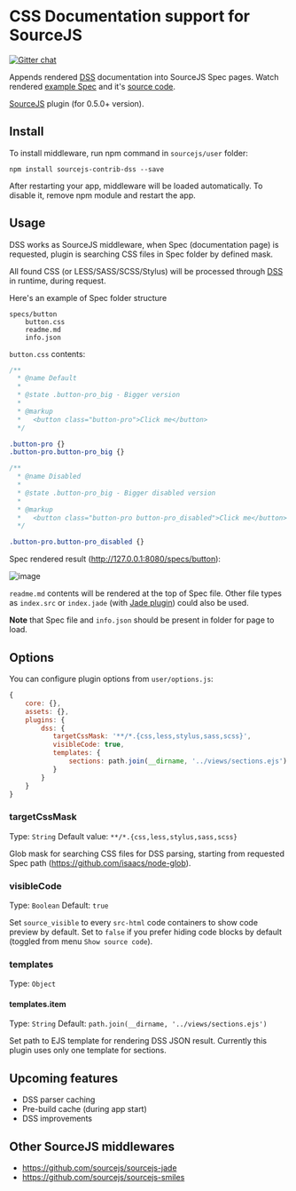 # CSS Documentation support for SourceJS

[![Gitter chat](https://badges.gitter.im/gitterHQ/gitter.png)](https://gitter.im/sourcejs/Source)

Appends rendered [DSS](https://github.com/DSSWG/DSS) documentation into SourceJS Spec pages. Watch rendered [example Spec](http://sourcejs.com/specs/example-specs-showcase/dss/) and it's [source code](https://github.com/sourcejs/example-specs-showcase/blob/master/dss/css/dss.css).

[SourceJS](http://sourcejs.com) plugin (for 0.5.0+ version).

## Install

To install middleware, run npm command in `sourcejs/user` folder:

```
npm install sourcejs-contrib-dss --save
```

After restarting your app, middleware will be loaded automatically. To disable it, remove npm module and restart the app.

## Usage

DSS works as SourceJS middleware, when Spec (documentation page) is requested, plugin is searching CSS files in Spec folder by defined mask.

All found CSS (or LESS/SASS/SCSS/Stylus) will be processed through [DSS](https://github.com/darcyclarke/DSS) in runtime, during request.

Here's an example of Spec folder structure

```
specs/button
    button.css
    readme.md
    info.json
```

`button.css` contents:

```css
/**
  * @name Default
  *
  * @state .button-pro_big - Bigger version
  *
  * @markup
  *   <button class="button-pro">Click me</button>
  */

.button-pro {}
.button-pro.button-pro_big {}

/**
  * @name Disabled
  *
  * @state .button-pro_big - Bigger disabled version
  *
  * @markup
  *   <button class="button-pro button-pro_disabled">Click me</button>
  */

.button-pro.button-pro_disabled {}
```

Spec rendered result (http://127.0.0.1:8080/specs/button):

![image](http://d.pr/i/GH6g+)

`readme.md` contents will be rendered at the top of Spec file. Other file types as `index.src` or `index.jade` (with [Jade plugin](https://github.com/sourcejs/sourcejs-jade)) could also be used.

**Note** that Spec file and `info.json` should be present in folder for page to load.

## Options

You can configure plugin options from `user/options.js`:

```js
{
    core: {},
    assets: {},
    plugins: {
        dss: {
           targetCssMask: '**/*.{css,less,stylus,sass,scss}',
           visibleCode: true,
           templates: {
               sections: path.join(__dirname, '../views/sections.ejs')
           }
        }
    }
}
```

### targetCssMask

Type: `String`
Default value: `**/*.{css,less,stylus,sass,scss}`

Glob mask for searching CSS files for DSS parsing, starting from requested Spec path (https://github.com/isaacs/node-glob).

### visibleCode

Type: `Boolean`
Default: `true`

Set `source_visible` to every `src-html` code containers to show code preview by default. Set to `false` if you prefer hiding code blocks by default (toggled from menu `Show source code`).

### templates

Type: `Object`

#### templates.item

Type: `String`
Default: `path.join(__dirname, '../views/sections.ejs')`

Set path to EJS template for rendering DSS JSON result. Currently this plugin uses only one template for sections.

## Upcoming features

* DSS parser caching
* Pre-build cache (during app start)
* DSS improvements

## Other SourceJS middlewares

* https://github.com/sourcejs/sourcejs-jade
* https://github.com/sourcejs/sourcejs-smiles
